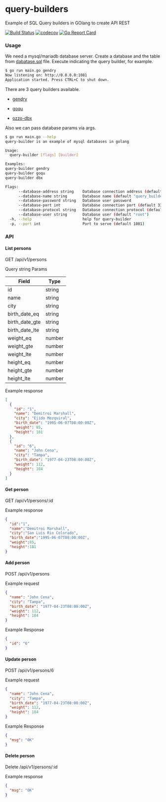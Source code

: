 # query-builders

Example of SQL Query builders in GOlang to create API REST

[![Build Status](https://travis-ci.org/Demitroi/query-builders.svg?branch=master)](https://travis-ci.org/Demitroi/query-builders)
[![codecov](https://codecov.io/gh/Demitroi/query-builders/branch/master/graph/badge.svg)](https://codecov.io/gh/Demitroi/query-builders)
[![Go Report Card](https://goreportcard.com/badge/github.com/Demitroi/query-builders)](https://goreportcard.com/report/github.com/Demitroi/query-builders)

### Usage

We need a mysql/mariadb database server. Create a database and the table from [dabatase.sql](database.sql) file. Execute indicating the query builder, for example.

``` sh
$ go run main.go gendry
Now listening on: http://0.0.0.0:1081
Application started. Press CTRL+C to shut down.
```

There are 3 query builders available.

* [gendry](github.com/didi/gendry)

* [goqu](github.com/doug-martin/goqu)

* [ozzo-dbx](github.com/go-ozzo/ozzo-dbx)

Also we can pass database params via args.

``` sh
$ go run main.go --help
query-builder is an example of mysql databases in golang

Usage:
  query-builder [flags] [builder]

Examples:
query-builder gendry
query-builder goqu
query-builder dbx

Flags:
      --database-address string    Database connection address (default "localhost") 
      --database-name string       Database name (default "query_builders")
      --database-password string   Database user password
      --database-port int          Database connection port (default 3306)
      --database-protocol string   Database connection protocol (default "tcp")      
      --database-user string       Database user (default "root")
  -h, --help                       help for query-builder
  -p, --port int                   Port to serve (default 1081)
```

### API

#### List persons

GET /api/v1/persons

Query string Params

| Field          | Type   |
| -------------- | ------ |
| id             | string |
| name           | string |
| city           | string |
| birth_date_eq  | string |
| birth_date_gte | string |
| birth_date_lte | string |
| weight_eq      | number |
| weight_gte     | number |
| weight_lte     | number |
| height_eq      | number |
| height_gte     | number |
| height_lte     | number |

Example response

``` json
[
  {
    "id": "1",
    "name": "Demitroi Marshall",
    "city": "Ejido Mezquiral",
    "birth_date": "1995-06-07T08:00:00Z",
    "weight": 85,
    "height": 181
  },
  {
    "id": "6",
    "name": "John Cena",
    "city": "Tampa",
    "birth_date": "1977-04-23T08:00:00Z",
    "weight": 112,
    "height": 184
  }
]
```

#### Get person

GET /api/v1/persons/:id

Example response

``` json
{
  "id":"1",
  "name":"Demitroi Marshall",
  "city":"San Luis Rio Colorado",
  "birth_date":"1995-06-07T08:00:00Z",
  "weight":85,
  "height":181
}
```

#### Add person

POST /api/v1/persons

Example request

``` json
{
  "name": "John Cena",
  "city": "Tampa",
  "birth_date": "1977-04-23T08:00:00Z",
  "weight": 112,
  "height": 184
}
```

Example Response

``` json
{
  "id": "6"
}
```

#### Update person

POST /api/v1/persons/6

Example request

``` json
{
  "name": "John Cena",
  "city": "Tampa",
  "birth_date": "1977-04-23T08:00:00Z",
  "weight": 112,
  "height": 184
}
```

Example Response

``` json
{
  "msg": "OK"
}
```

#### Delete person

Delete /api/v1/persons/:id

Example response

``` json
{
  "msg": "OK"
}
```
